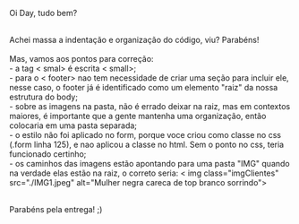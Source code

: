 Oi Day, tudo bem? <br><br>

Achei massa a indentação e organização do código, viu? Parabéns!<br><br>
Mas, vamos aos pontos para correção: <br>
    - a tag < smal> é escrita < small>; <br>
    - para o < footer> nao tem necessidade de criar uma seção para incluir ele, nesse caso, o 
    footer já é identificado como um elemento "raiz" da nossa estrutura do body; <br>
    - sobre as imagens na pasta, não é errado deixar na raiz, mas em contextos maiores, é importante 
    que a gente mantenha uma organização, então colocaria em uma pasta separada; <br>
    - o estilo não foi aplicado no form, porque voce criou como classe no css (.form linha 125), 
    e nao aplicou a classe no html. Sem o ponto no css, teria funcionado certinho; <br>
    - os caminhos das imagens estão apontando para uma pasta "IMG" quando na verdade elas estão na raiz, 
    o correto seria: < img class="imgClientes" src="./IMG1.jpeg" alt="Mulher negra careca de top branco sorrindo"><br><br>

Parabéns pela entrega! ;)